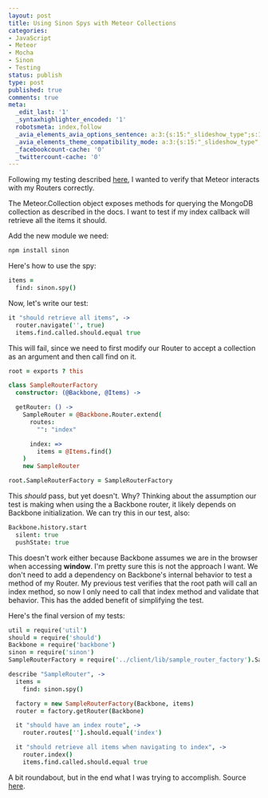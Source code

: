 ```yaml
---
layout: post
title: Using Sinon Spys with Meteor Collections
categories:
- JavaScript
- Meteor
- Mocha
- Sinon
- Testing
status: publish
type: post
published: true
comments: true
meta:
  _edit_last: '1'
  _syntaxhighlighter_encoded: '1'
  robotsmeta: index,follow
  _avia_elements_avia_options_sentence: a:3:{s:15:"_slideshow_type";s:11:"fade_slider";s:19:"_slideshow_autoplay";s:5:"false";s:19:"_slideshow_duration";s:1:"5";}
  _avia_elements_theme_compatibility_mode: a:3:{s:15:"_slideshow_type";s:11:"fade_slider";s:19:"_slideshow_autoplay";s:5:"false";s:19:"_slideshow_duration";s:1:"5";}
  _facebookcount-cache: '0'
  _twittercount-cache: '0'
---
```

Following my testing described <a title="Testing Backbone Routers in Meteor with Mocha" href="http://www.skalb.com/2012/08/19/testing-backbone-routers-in-meteor-with-mocha/">here</a>, I wanted to verify that Meteor interacts with my Routers correctly.

<!--more-->

The Meteor.Collection object exposes methods for querying the MongoDB collection as described in the docs. I want to test if my index callback will retrieve all the items it should.

Add the new module we need:

``` bash
npm install sinon
```

Here's how to use the spy:

``` coffeescript lib/sample_router_factory.coffee
items =
  find: sinon.spy()
```

Now, let's write our test:

``` coffeescript tests/sample_router_factory_test.coffee
it "should retrieve all items", ->
  router.navigate('', true)
  items.find.called.should.equal true
```

This will fail, since we need to first modify our Router to accept a collection as an argument and then call find on it.

``` coffeescript lib/sample_router_factory.coffee
root = exports ? this

class SampleRouterFactory
  constructor: (@Backbone, @Items) ->

  getRouter: () ->
    SampleRouter = @Backbone.Router.extend(
      routes:
        "": "index"

      index: =>
        items = @Items.find()
    )
    new SampleRouter

root.SampleRouterFactory = SampleRouterFactory
```

This <em>should</em> pass, but yet doesn't. Why? Thinking about the assumption our test is making when using the a Backbone router, it likely depends on Backbone initialization. We can try this in our test, also:

``` coffeescript
Backbone.history.start
  silent: true
  pushState: true
```

This doesn't work either because Backbone assumes we are in the browser when accessing **window**. I'm pretty sure this is not the approach I want. We don't need to add a dependency on Backbone's internal behavior to test a method of my Router. My previous test verifies that the root path will call an index method, so now I only need to call that index method and validate that behavior. This has the added benefit of simplifying the test.

Here's the final version of my tests:

``` coffeescript tests/sample_router_factory_test.coffee
util = require('util')
should = require('should')
Backbone = require('backbone')
sinon = require('sinon')
SampleRouterFactory = require('../client/lib/sample_router_factory').SampleRouterFactory

describe "SampleRouter", ->
  items =
    find: sinon.spy()

  factory = new SampleRouterFactory(Backbone, items)
  router = factory.getRouter(Backbone)

  it "should have an index route", ->
    router.routes[''].should.equal('index')

  it "should retrieve all items when navigating to index", ->
    router.index()
    items.find.called.should.equal true
```

A bit roundabout, but in the end what I was trying to accomplish. Source <a href="https://github.com/skalb/meteor-examples/tree/master/mocha-router">here</a>.
